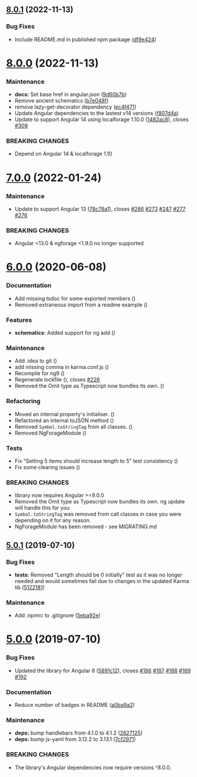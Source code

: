 ## [8.0.1](https://github.com/Alorel/ngforage/compare/8.0.0...8.0.1) (2022-11-13)


### Bug Fixes

* Include README.md in published npm package ([df9e424](https://github.com/Alorel/ngforage/commit/df9e424a8aebb063366c58445ca1502fe94b4ded))

# [8.0.0](https://github.com/Alorel/ngforage/compare/7.0.0...8.0.0) (2022-11-13)


### Maintenance

* **docs:** Set base href in angular.json ([9d60b7b](https://github.com/Alorel/ngforage/commit/9d60b7b555056049d59053fa72ec4d0f0b57f81f))
* Remove ancient schematics ([b7e048f](https://github.com/Alorel/ngforage/commit/b7e048fa86c8a48cb04f083b4252cd6bc23184c0))
* remove lazy-get-decorator dependency ([ec4f471](https://github.com/Alorel/ngforage/commit/ec4f4717bc1dc538d9865532f4e1138a97c27b6b))
* Update Angular dependencies to the lastest v14 versions ([f807d4a](https://github.com/Alorel/ngforage/commit/f807d4a725778f27f1623b009bfc5f95dc9bab78))
* Update to support Angular 14 using localforage 1.10.0 ([1482ac8](https://github.com/Alorel/ngforage/commit/1482ac8673fdec25e5325125dda4886a56dab57f)), closes [#308](https://github.com/Alorel/ngforage/issues/308)


### BREAKING CHANGES

* Depend on Angular 14 & localforage 1.10

# [7.0.0](https://github.com/Alorel/ngforage/compare/6.0.0...7.0.0) (2022-01-24)


### Maintenance

* Update to support Angular 13 ([78c78a1](https://github.com/Alorel/ngforage/commit/78c78a1d39a9e2030b0bd9ecfc3691bdca2c350c)), closes [#286](https://github.com/Alorel/ngforage/issues/286) [#273](https://github.com/Alorel/ngforage/issues/273) [#247](https://github.com/Alorel/ngforage/issues/247) [#277](https://github.com/Alorel/ngforage/issues/277) [#276](https://github.com/Alorel/ngforage/issues/276)


### BREAKING CHANGES

* Angular <13.0 & ngforage <1.9.0 no longer supported

# [6.0.0](https://github.com/Alorel/ngforage/compare/5.0.1...6.0.0) (2020-06-08)


### Documentation

* Add missing tsdoc for some exported members ([](https://github.com/Alorel/ngforage/commit/442be19))
* Removed extraneous import from a readme example ([](https://github.com/Alorel/ngforage/commit/a5619c0))


### Features

* **schematics:** Added support for ng add ([](https://github.com/Alorel/ngforage/commit/f4af048))


### Maintenance

* Add .idea to git ([](https://github.com/Alorel/ngforage/commit/96f654c))
* add missing comma in karma.conf.js ([](https://github.com/Alorel/ngforage/commit/99318f3))
* Recompile for ng9 ([](https://github.com/Alorel/ngforage/commit/652e124))
* Regenerate lockfile ([](https://github.com/Alorel/ngforage/commit/95c8df7)), closes [#226](https://github.com/Alorel/ngforage/issues/226)
* Removed the Omit type as Typescript now bundles its own. ([](https://github.com/Alorel/ngforage/commit/2753a62))


### Refactoring

* Moved an internal property's initialiser. ([](https://github.com/Alorel/ngforage/commit/2486707))
* Refactored an internal toJSON method ([](https://github.com/Alorel/ngforage/commit/e255c02))
* Removed `Symbol.toStringTag` from all classes. ([](https://github.com/Alorel/ngforage/commit/701c7a3))
* Removed NgForageModule ([](https://github.com/Alorel/ngforage/commit/e419759))


### Tests

* Fix "Setting 5 items should increase length to 5" test consistency ([](https://github.com/Alorel/ngforage/commit/3d134de))
* Fix some clearing issues ([](https://github.com/Alorel/ngforage/commit/52e2161))


### BREAKING CHANGES

* library now requires Angular >=9.0.0
* Removed the Omit type as Typescript now bundles its own. ng update will handle this for you
* `Symbol.toStringTag` was removed from call classes in case you were depending on it for any reason.
* NgForageModule has been removed - see MIGRATING.md

## [5.0.1](https://github.com/Alorel/ngforage/compare/5.0.0...5.0.1) (2019-07-10)


### Bug Fixes

* **tests:** Removed "Length should be 0 initially" test as it was no longer needed and would sometimes fail due to changes in the updated Karma lib ([5122181](https://github.com/Alorel/ngforage/commit/5122181))


### Maintenance

* Add .npmrc to .gitignore ([5eba92e](https://github.com/Alorel/ngforage/commit/5eba92e))

# [5.0.0](https://github.com/Alorel/ngforage/compare/4.0.3...5.0.0) (2019-07-10)


### Bug Fixes

* Updated the library for Angular 8 ([5891c12](https://github.com/Alorel/ngforage/commit/5891c12)), closes [#186](https://github.com/Alorel/ngforage/issues/186) [#187](https://github.com/Alorel/ngforage/issues/187) [#188](https://github.com/Alorel/ngforage/issues/188) [#189](https://github.com/Alorel/ngforage/issues/189) [#192](https://github.com/Alorel/ngforage/issues/192)


### Documentation

* Reduce number of badges in README ([a0ba9a2](https://github.com/Alorel/ngforage/commit/a0ba9a2))


### Maintenance

* **deps:** bump handlebars from 4.1.0 to 4.1.2 ([2827125](https://github.com/Alorel/ngforage/commit/2827125))
* **deps:** bump js-yaml from 3.12.2 to 3.13.1 ([7cf2971](https://github.com/Alorel/ngforage/commit/7cf2971))


### BREAKING CHANGES

* The library's Angular dependencies now require versions ^8.0.0.
